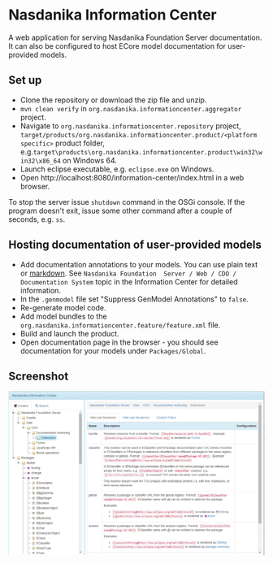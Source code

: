 # Nasdanika Information Center
A web application for serving Nasdanika Foundation Server documentation. 
It can also be configured to host ECore model documentation for user-provided models.

## Set up
* Clone the repository or download the zip file and unzip.
* ``mvn clean verify`` in ``org.nasdanika.informationcenter.aggregator`` project.
* Navigate to ``org.nasdanika.informationcenter.repository`` project, ``target/products/org.nasdanika.informationcenter.product/<platform specific>`` product folder, e.g.``target\products\org.nasdanika.informationcenter.product\win32\win32\x86_64`` on Windows 64.
* Launch eclipse executable, e.g. ``eclipse.exe`` on Windows.
* Open http://localhost:8080/information-center/index.html in a web browser. 

To stop the server issue ``shutdown`` command in the OSGi console. If the program doesn't exit, issue some other command after a couple of seconds, e.g. ``ss``.   

## Hosting documentation of user-provided models
* Add documentation annotations to your models. You can use plain text or [markdown](http://daringfireball.net/projects/markdown/syntax). See ``Nasdanika Foundation  Server / Web / CDO / Documentation System`` topic in the Information Center for detailed information.
* In the ``.genmodel`` file set "Suppress GenModel Annotations" to ``false``.
* Re-generate model code. 
* Add model bundles to the ``org.nasdanika.informationcenter.feature/feature.xml`` file.
* Build and launch the product.
* Open documentation page in the browser - you should see documentation for your models under ``Packages/Global``.  

## Screenshot
![Information Center](information-center.png)

